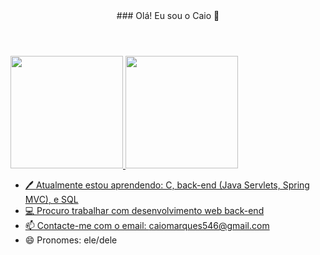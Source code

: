 <header>
### Olá! Eu sou o Caio 👋
</header>

<div align="left">
  <a href="https://github.com/CaioVicenzi">
  <img height="180em" src="https://github-readme-stats.vercel.app/api?username=CaioVicenzi&show_icons=true&theme=dracula&include_all_commits=true&count_private=true"/>
  <img height="180em" src="https://github-readme-stats.vercel.app/api/top-langs/?username=CaioVicenzi&layout=compact&langs_count=7&theme=dracula"/>
</div>

- 🖊️ Atualmente estou aprendendo: C, back-end (Java Servlets, Spring MVC), e SQL
- 💻 Procuro trabalhar com desenvolvimento web back-end
- 📫 Contacte-me com o email: caiomarques546@gmail.com
- 😄 Pronomes: ele/dele


